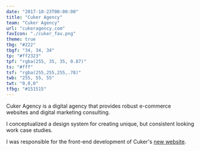 ```yaml
---
date: "2017-10-23T00:00:00"
title: "Cuker Agency"
team: "Cuker Agency"
url: "cukeragency.com"
favIcon: "./cuker_fav.png"
theme: true
tbg: "#222"
tbgf: "34, 34, 34"
tp: "#ff2323"
tpf: "rgba(255, 35, 35, 0.87)"
ts: "#fff"
tsf: "rgba(255,255,255,.78)"
twb: "255, 55, 55"
twt: "0,0,0"
tfbg: "#151515"
---
```

Cuker Agency is a digital agency that provides robust e-commerce websites and digital marketing consulting. 

I conceptualized a design system for creating unique, but consistent looking work case studies.

I was responsible for the front-end development of Cuker's <a href="https://www.cukeragency.com/" target="_blank">new website</a>.
